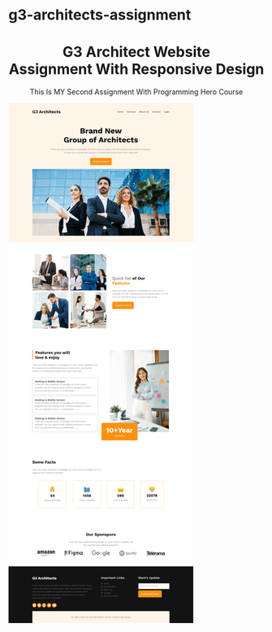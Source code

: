 # g3-architects-assignment

<h1 align="center">G3 Architect Website <br> Assignment With Responsive Design</h1>
<p align="center">This Is MY Second Assignment With Programming Hero Course</p>
<a href="https://the-mihir.github.io/G3-Architect-Website" target="_blank"><img src="./preview-shot.png"></a>

